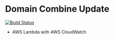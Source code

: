 # Domain Combine Update
[![Build Status](https://travis-ci.com/domain-combine/dc-update.svg?branch=master)](https://travis-ci.com/domain-combine/dc-update)
- AWS Lambda with AWS CloudWatch